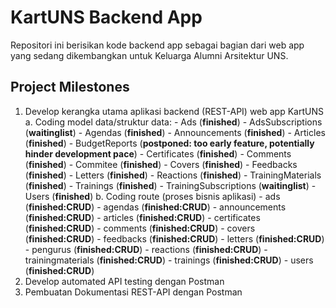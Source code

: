 # KartUNS Backend App

Repositori ini berisikan kode backend app sebagai bagian dari web app yang sedang dikembangkan untuk Keluarga Alumni Arsitektur UNS.

## Project Milestones

1. Develop kerangka utama aplikasi backend (REST-API) web app KartUNS
    a. Coding model data/struktur data:
        - Ads (**finished**)
        - AdsSubscriptions (__waitinglist__)
        - Agendas (**finished**)
        - Announcements (**finished**)
        - Articles (**finished**)
        - BudgetReports (__postponed: too early feature, potentially hinder development pace__)
        - Certificates (**finished**)
        - Comments (**finished**)
        - Commitee (**finished**)
        - Covers (**finished**)
        - Feedbacks (**finished**)
        - Letters (**finished**)
        - Reactions (**finished**)
        - TrainingMaterials (**finished**)
        - Trainings (**finished**)
        - TrainingSubscriptions (__waitinglist__)
        - Users (**finished**)
    b. Coding route (proses bisnis aplikasi)
        - ads (**finished:CRUD**)
        - agendas (**finished:CRUD**)
        - announcements (**finished:CRUD**)
        - articles (**finished:CRUD**)
        - certificates (**finished:CRUD**)
        - comments (**finished:CRUD**)
        - covers (**finished:CRUD**)
        - feedbacks (**finished:CRUD**)
        - letters (**finished:CRUD**)
        - pengurus (**finished:CRUD**)
        - reactions (**finished:CRUD**)
        - trainingmaterials (**finished:CRUD**)
        - trainings (**finished:CRUD**)
        - users (**finished:CRUD**)
2. Develop automated API testing dengan Postman
3. Pembuatan Dokumentasi REST-API dengan Postman
